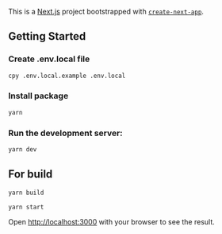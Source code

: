This is a [Next.js](https://nextjs.org/) project bootstrapped with [`create-next-app`](https://github.com/vercel/next.js/tree/canary/packages/create-next-app).

## Getting Started
### Create .env.local file
```bash
cpy .env.local.example .env.local
```

### Install package
```bash
yarn
```

### Run the development server:

```bash
yarn dev
```

## For build
```bash
yarn build
```

```bash
yarn start
```

Open [http://localhost:3000](http://localhost:3000) with your browser to see the result.
